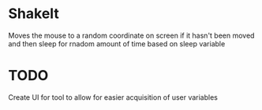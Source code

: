 # ShakeIt

Moves the mouse to a random coordinate on screen if it hasn't been moved and then sleep for rnadom amount of time based on sleep variable 

# TODO

Create UI for tool to allow for easier acquisition of user variables 
